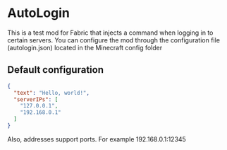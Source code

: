 
# AutoLogin

This is a test mod for Fabric that injects a command when logging in to certain servers. You can configure the mod through the configuration file (autologin.json) located in the Minecraft config folder

## Default configuration

```json
{
  "text": "Hello, world!",
  "serverIPs": [
    "127.0.0.1",
    "192.168.0.1"
  ]
}
```
Also, addresses support ports. For example 192.168.0.1:12345
